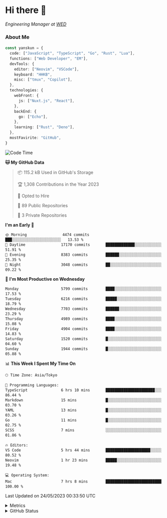# Hi there&nbsp;:wave:

<!-- ![Alt text](https://spotify-recently-played-readme.vercel.app/api?user=31kynbuubkiu3r4qh4hjuaglhfay) -->

_Engineering Manager at [WED](https://github.com/wedinc)_

### About Me

```ts
const yanskun = {
  code: ["JavaScript", "TypeScript", "Go", "Rust", "Lua"],
  functions: ["Web Developer", "EM"],
  devTools: {
    editor: ["Neovim", "VSCode"],
    keyboard: "HHKB",
    misc: ["tmux", "Copilot"],
  },
  technologies: {
    webFront: {
      js: ["Nuxt.js", "React"],
    },
    backEnd: {
      go: ["Echo"],
    },
    learning: ["Rust", "Deno"],
  },
  mostFavirite: "GitHub",
}
```

<!--START_SECTION:waka-->
![Code Time](http://img.shields.io/badge/Code%20Time-310%20hrs%2014%20mins-blue)

**🐱 My GitHub Data** 

> 📦 115.2 kB Used in GitHub's Storage 
 > 
> 🏆 1,308 Contributions in the Year 2023
 > 
> 💼 Opted to Hire
 > 
> 📜 89 Public Repositories 
 > 
> 🔑 3 Private Repositories 
 > 
**I'm an Early 🐤** 

```text
🌞 Morning                4474 commits        ███░░░░░░░░░░░░░░░░░░░░░░   13.53 % 
🌆 Daytime                17170 commits       █████████████░░░░░░░░░░░░   51.91 % 
🌃 Evening                8383 commits        ██████░░░░░░░░░░░░░░░░░░░   25.35 % 
🌙 Night                  3048 commits        ██░░░░░░░░░░░░░░░░░░░░░░░   09.22 % 
```
📅 **I'm Most Productive on Wednesday** 

```text
Monday                   5799 commits        ████░░░░░░░░░░░░░░░░░░░░░   17.53 % 
Tuesday                  6216 commits        █████░░░░░░░░░░░░░░░░░░░░   18.79 % 
Wednesday                7703 commits        ██████░░░░░░░░░░░░░░░░░░░   23.29 % 
Thursday                 4989 commits        ████░░░░░░░░░░░░░░░░░░░░░   15.08 % 
Friday                   4904 commits        ████░░░░░░░░░░░░░░░░░░░░░   14.83 % 
Saturday                 1520 commits        █░░░░░░░░░░░░░░░░░░░░░░░░   04.60 % 
Sunday                   1944 commits        █░░░░░░░░░░░░░░░░░░░░░░░░   05.88 % 
```


📊 **This Week I Spent My Time On** 

```text
🕑︎ Time Zone: Asia/Tokyo

💬 Programming Languages: 
TypeScript               6 hrs 10 mins       ██████████████████████░░░   86.44 % 
Markdown                 15 mins             █░░░░░░░░░░░░░░░░░░░░░░░░   03.70 % 
YAML                     13 mins             █░░░░░░░░░░░░░░░░░░░░░░░░   03.26 % 
Go                       11 mins             █░░░░░░░░░░░░░░░░░░░░░░░░   02.75 % 
SCSS                     7 mins              ░░░░░░░░░░░░░░░░░░░░░░░░░   01.86 % 

🔥 Editors: 
VS Code                  5 hrs 44 mins       ████████████████████░░░░░   80.52 % 
Neovim                   1 hr 23 mins        █████░░░░░░░░░░░░░░░░░░░░   19.48 % 

💻 Operating System: 
Mac                      7 hrs 8 mins        █████████████████████████   100.00 % 
```


 Last Updated on 24/05/2023 00:33:50 UTC
<!--END_SECTION:waka-->

<details>
  <summary>Metrics</summary>
  <img src="https://github.com/yanskun/yanskun/blob/main/github-metrics.svg" alt="Metrics">
</details>

<details>
  <summary>GitHub Status</summary>
  <picture>
    <source media="(prefers-color-scheme: dark)" srcset="https://raw.githubusercontent.com/yanskun/yanskun/master/profile-summary-card-output/nord_dark/0-profile-details.svg">
   <img src="https://raw.githubusercontent.com/yanskun/yanskun/master/profile-summary-card-output/default/0-profile-details.svg">
  </picture>
  <br>
  <picture>
    <source media="(prefers-color-scheme: dark)" srcset="https://raw.githubusercontent.com/yanskun/yanskun/master/profile-summary-card-output/nord_dark/1-repos-per-language.svg">
   <img src="https://raw.githubusercontent.com/yanskun/yanskun/master/profile-summary-card-output/default/1-repos-per-language.svg">
  </picture>
  <picture>
    <source media="(prefers-color-scheme: dark)" srcset="https://raw.githubusercontent.com/yanskun/yanskun/master/profile-summary-card-output/nord_dark/2-most-commit-language.svg">
   <img src="https://raw.githubusercontent.com/yanskun/yanskun/master/profile-summary-card-output/default/2-most-commit-language.svg">
  </picture>
  <br>
  <picture>
    <source media="(prefers-color-scheme: dark)" srcset="https://raw.githubusercontent.com/yanskun/yanskun/master/profile-summary-card-output/nord_dark/3-stats.svg">
   <img src="https://raw.githubusercontent.com/yanskun/yanskun/master/profile-summary-card-output/default/3-stats.svg">
  </picture>
  <picture>
    <source media="(prefers-color-scheme: dark)" srcset="https://raw.githubusercontent.com/yanskun/yanskun/master/profile-summary-card-output/nord_dark/4-productive-time.svg">
   <img src="https://raw.githubusercontent.com/yanskun/yanskun/master/profile-summary-card-output/default/4-productive-time.svg">
  </picture>
</details>
